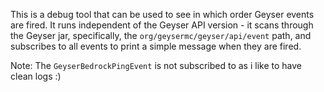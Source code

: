 This is a debug tool that can be used to see in which order Geyser events are fired.
It runs independent of the Geyser API version - it scans through the Geyser jar, specifically, the `org/geysermc/geyser/api/event` path, and subscribes to all events to print a simple message when they are fired.

Note: The `GeyserBedrockPingEvent` is not subscribed to as i like to have clean logs :)
